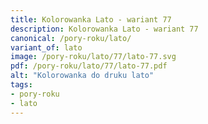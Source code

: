```yaml
---
title: Kolorowanka Lato - wariant 77
description: Kolorowanka Lato - wariant 77
canonical: /pory-roku/lato/
variant_of: lato
image: /pory-roku/lato/77/lato-77.svg
pdf: /pory-roku/lato/77/lato-77.pdf
alt: "Kolorowanka do druku lato"
tags:
- pory-roku
- lato
---
```

